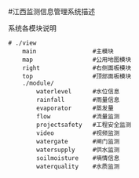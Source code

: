 #江西监测信息管理系统描述

系统各模块说明
    
    # ./view
        main                #主模块
        map                 #公用地图模块
        right               #右侧面板模块
        top                 #顶部面板模块
        ./module/
            waterlevel      #水位信息
            rainfall        #雨量信息
            evaporator      #蒸发量
            flow            #流量监测
            projectsafety   #工程安全监测
            video           #视频监测
            watergate       #闸门监测
            watersupply     #供水监测
            soilmoisture    #墒情信息
            waterquality    #水质监测
        
        
